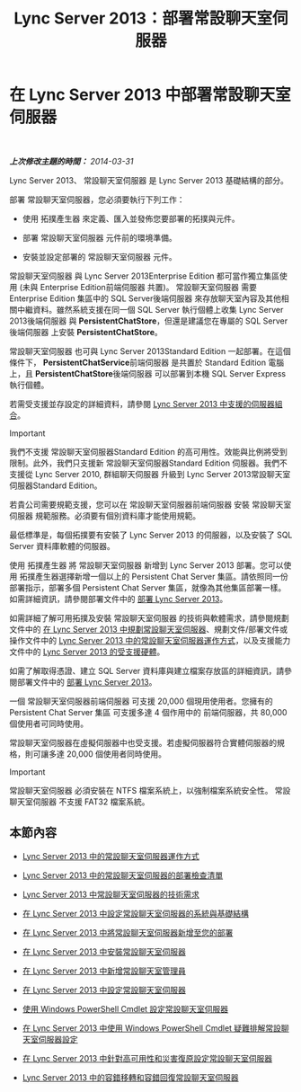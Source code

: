 ﻿---
title: Lync Server 2013：部署常設聊天室伺服器
TOCTitle: 部署常設聊天室伺服器
ms:assetid: e3b930fb-6855-47f0-b6b3-7dfae386540d
ms:mtpsurl: https://technet.microsoft.com/zh-tw/library/JJ205357(v=OCS.15)
ms:contentKeyID: 49292606
ms.date: 08/24/2015
mtps_version: v=OCS.15
ms.translationtype: HT
---

# 在 Lync Server 2013 中部署常設聊天室伺服器

 

_**上次修改主題的時間：** 2014-03-31_

Lync Server 2013、 常設聊天室伺服器 是 Lync Server 2013 基礎結構的部分。

部署 常設聊天室伺服器，您必須要執行下列工作：

  - 使用 拓撲產生器 來定義、匯入並發佈您要部署的拓撲與元件。

  - 部署 常設聊天室伺服器 元件前的環境準備。

  - 安裝並設定部署的 常設聊天室伺服器 元件。

常設聊天室伺服器 與 Lync Server 2013Enterprise Edition 都可當作獨立集區使用 (未與 Enterprise Edition前端伺服器 共置)。 常設聊天室伺服器 需要 Enterprise Edition 集區中的 SQL Server後端伺服器 來存放聊天室內容及其他相關中繼資料。雖然系統支援在同一個 SQL Server 執行個體上收集 Lync Server 2013後端伺服器 與 **PersistentChatStore**，但還是建議您在專屬的 SQL Server後端伺服器 上安裝 **PersistentChatStore**。

常設聊天室伺服器 也可與 Lync Server 2013Standard Edition 一起部署。在這個條件下， **PersistentChatService**前端伺服器 是共置於 Standard Edition 電腦上，且 **PersistentChatStore**後端伺服器 可以部署到本機 SQL Server Express 執行個體。

若需受支援並存設定的詳細資料，請參閱 [Lync Server 2013 中支援的伺服器組合](lync-server-2013-supported-server-collocation.md)。

> [!IMPORTANT]  
> 我們不支援 常設聊天室伺服器Standard Edition 的高可用性。效能與比例將受到限制。此外，我們只支援新 常設聊天室伺服器Standard Edition 伺服器。我們不支援從 Lync Server 2010, 群組聊天伺服器 升級到 Lync Server 2013常設聊天室伺服器Standard Edition。



若貴公司需要規範支援，您可以在 常設聊天室伺服器前端伺服器 安裝 常設聊天室伺服器 規範服務。必須要有個別資料庫才能使用規範。

最低標準是，每個拓撲要有安裝了 Lync Server 2013 的伺服器，以及安裝了 SQL Server 資料庫軟體的伺服器。

使用 拓撲產生器 將 常設聊天室伺服器 新增到 Lync Server 2013 部署。您可以使用 拓撲產生器選擇新增一個以上的 Persistent Chat Server 集區。請依照同一份部署指示，部署多個 Persistent Chat Server 集區，就像為其他集區部署一樣。如需詳細資訊，請參閱部署文件中的 [部署 Lync Server 2013](lync-server-2013-deploying-lync-server.md)。

如需詳細了解可用拓撲及安裝 常設聊天室伺服器 的技術與軟體需求，請參閱規劃文件中的 [在 Lync Server 2013 中規劃常設聊天室伺服器](lync-server-2013-planning-for-persistent-chat-server.md)、規劃文件/部署文件或操作文件中的 [Lync Server 2013 中的常設聊天室伺服器運作方式](lync-server-2013-how-persistent-chat-server-works.md)，以及支援能力文件中的 [Lync Server 2013 的受支援硬體](lync-server-2013-supported-hardware.md)。

如需了解取得憑證、建立 SQL Server 資料庫與建立檔案存放區的詳細資訊，請參閱部署文件中的 [部署 Lync Server 2013](lync-server-2013-deploying-lync-server.md)。

一個 常設聊天室伺服器前端伺服器 可支援 20,000 個現用使用者。您擁有的 Persistent Chat Server 集區 可支援多達 4 個作用中的 前端伺服器，共 80,000 個使用者可同時使用。

常設聊天室伺服器在虛擬伺服器中也受支援。若虛擬伺服器符合實體伺服器的規格，則可讓多達 20,000 個使用者同時使用。

> [!IMPORTANT]  
> 常設聊天室伺服器 必須安裝在 NTFS 檔案系統上，以強制檔案系統安全性。 常設聊天室伺服器 不支援 FAT32 檔案系統。



## 本節內容

  - [Lync Server 2013 中的常設聊天室伺服器運作方式](lync-server-2013-how-persistent-chat-server-works.md)

  - [Lync Server 2013 中的常設聊天室伺服器的部署檢查清單](lync-server-2013-deployment-checklist-for-persistent-chat-server.md)

  - [Lync Server 2013 中常設聊天室伺服器的技術需求](lync-server-2013-technical-requirements-for-persistent-chat-server.md)

  - [在 Lync Server 2013 中設定常設聊天室伺服器的系統與基礎結構](lync-server-2013-setting-up-systems-and-infrastructure-for-persistent-chat-server.md)

  - [在 Lync Server 2013 中將常設聊天室伺服器新增至您的部署](lync-server-2013-adding-persistent-chat-server-to-your-deployment.md)

  - [在 Lync Server 2013 中安裝常設聊天室伺服器](lync-server-2013-installing-persistent-chat-server.md)

  - [在 Lync Server 2013 中新增常設聊天室管理員](lync-server-2013-adding-a-persistent-chat-administrator.md)

  - [在 Lync Server 2013 中設定常設聊天室伺服器](lync-server-2013-configuring-persistent-chat-server.md)

  - [使用 Windows PowerShell Cmdlet 設定常設聊天室伺服器](configuring-persistent-chat-server-by-using-windows-powershell-cmdlets.md)

  - [在 Lync Server 2013 中使用 Windows PowerShell Cmdlet 疑難排解常設聊天室伺服器設定](lync-server-2013-troubleshooting-persistent-chat-server-configuration-using-windows-powershell-cmdlets.md)

  - [在 Lync Server 2013 中針對高可用性和災害復原設定常設聊天室伺服器](lync-server-2013-configuring-persistent-chat-server-for-high-availability-and-disaster-recovery.md)

  - [Lync Server 2013 中的容錯移轉和容錯回復常設聊天室伺服器](lync-server-2013-failing-over-and-failing-back-persistent-chat-server.md)

